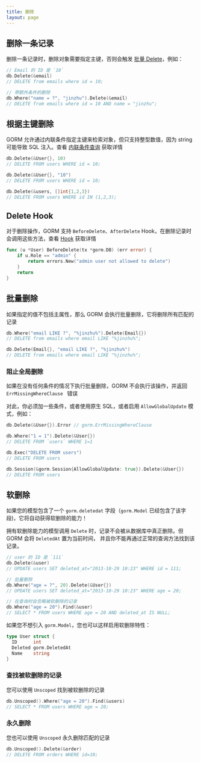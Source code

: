 ```yaml
---
title: 删除
layout: page
---
```


## 删除一条记录

删除一条记录时，删除对象需要指定主键，否则会触发 [批量 Delete](#batch_delete)，例如：

```go
// Email 的 ID 是 `10`
db.Delete(&email)
// DELETE from emails where id = 10;

// 带额外条件的删除
db.Where("name = ?", "jinzhu").Delete(&email)
// DELETE from emails where id = 10 AND name = "jinzhu";
```

## 根据主键删除

GORM 允许通过内联条件指定主键来检索对象，但只支持整型数值，因为 string 可能导致 SQL 注入。查看 [内联条件查询](query.html#inline_conditions) 获取详情

```go
db.Delete(&User{}, 10)
// DELETE FROM users WHERE id = 10;

db.Delete(&User{}, "10")
// DELETE FROM users WHERE id = 10;

db.Delete(&users, []int{1,2,3})
// DELETE FROM users WHERE id IN (1,2,3);
```

## Delete Hook

对于删除操作，GORM 支持 `BeforeDelete`、`AfterDelete` Hook，在删除记录时会调用这些方法，查看 [Hook](hooks.html) 获取详情

```go
func (u *User) BeforeDelete(tx *gorm.DB) (err error) {
    if u.Role == "admin" {
        return errors.New("admin user not allowed to delete")
    }
    return
}
```

## <span id="batch_delete">批量删除</span>

如果指定的值不包括主属性，那么 GORM 会执行批量删除，它将删除所有匹配的记录

```go
db.Where("email LIKE ?", "%jinzhu%").Delete(Email{})
// DELETE from emails where email LIKE "%jinzhu%";

db.Delete(Email{}, "email LIKE ?", "%jinzhu%")
// DELETE from emails where email LIKE "%jinzhu%";
```

### 阻止全局删除

如果在没有任何条件的情况下执行批量删除，GORM 不会执行该操作，并返回 `ErrMissingWhereClause ` 错误

对此，你必须加一些条件，或者使用原生 SQL，或者启用 `AllowGlobalUpdate` 模式，例如：

```go
db.Delete(&User{}).Error // gorm.ErrMissingWhereClause

db.Where("1 = 1").Delete(&User{})
// DELETE FROM `users` WHERE 1=1

db.Exec("DELETE FROM users")
// DELETE FROM users

db.Session(&gorm.Session{AllowGlobalUpdate: true}).Delete(&User{})
// DELETE FROM users
```

## 软删除

如果您的模型包含了一个 `gorm.deletedat` 字段（`gorm.Model` 已经包含了该字段)，它将自动获得软删除的能力！

拥有软删除能力的模型调用 `Delete` 时，记录不会被从数据库中真正删除。但 GORM 会将 `DeletedAt` 置为当前时间， 并且你不能再通过正常的查询方法找到该记录。

```go
// user 的 ID 是 `111`
db.Delete(&user)
// UPDATE users SET deleted_at="2013-10-29 10:23" WHERE id = 111;

// 批量删除
db.Where("age = ?", 20).Delete(&User{})
// UPDATE users SET deleted_at="2013-10-29 10:23" WHERE age = 20;

// 在查询时会忽略被软删除的记录
db.Where("age = 20").Find(&user)
// SELECT * FROM users WHERE age = 20 AND deleted_at IS NULL;
```

如果您不想引入 `gorm.Model`，您也可以这样启用软删除特性：

```go
type User struct {
  ID      int
  Deleted gorm.DeletedAt
  Name    string
}
```

### 查找被软删除的记录

您可以使用 `Unscoped` 找到被软删除的记录

```go
db.Unscoped().Where("age = 20").Find(&users)
// SELECT * FROM users WHERE age = 20;
```

### 永久删除

您也可以使用 `Unscoped` 永久删除匹配的记录

```go
db.Unscoped().Delete(&order)
// DELETE FROM orders WHERE id=10;
```
